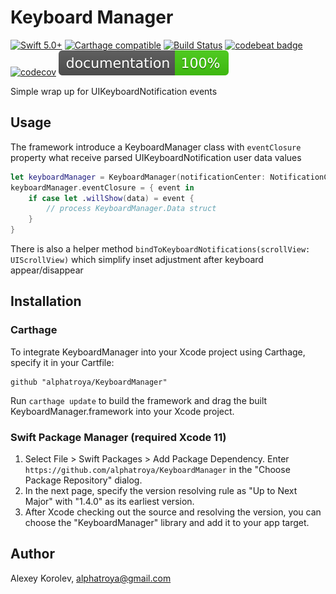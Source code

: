 # Keyboard Manager
[![Swift 5.0+](https://img.shields.io/badge/Swift-5.0+-red.svg)]()
[![Carthage compatible](https://img.shields.io/badge/Carthage-compatible-4BC51D.svg?style=flat)](https://github.com/Carthage/Carthage)
[![Build Status](https://travis-ci.org/alphatroya/KeyboardManager.svg?branch=master)](https://travis-ci.org/alphatroya/KeyboardManager)
[![codebeat badge](https://codebeat.co/badges/e4acc510-15c2-45ef-9aa3-47d475ab3275)](https://codebeat.co/projects/github-com-alphatroya-keyboardmanager)
[![codecov](https://codecov.io/gh/alphatroya/KeyboardManager/branch/master/graph/badge.svg)](https://codecov.io/gh/alphatroya/KeyboardManager)
[![Documentation](docs/badge.svg)](https://alphatroya.github.io/KeyboardManager)

Simple wrap up for UIKeyboardNotification events

## Usage

The framework introduce a KeyboardManager class with `eventClosure` property what receive parsed UIKeyboardNotification user data values

``` swift
let keyboardManager = KeyboardManager(notificationCenter: NotificationCenter.default)
keyboardManager.eventClosure = { event in
    if case let .willShow(data) = event {
        // process KeyboardManager.Data struct
    }
}
```

There is also a helper method `bindToKeyboardNotifications(scrollView: UIScrollView)` which simplify inset adjustment after keyboard appear/disappear 

## Installation
 
### Carthage

To integrate KeyboardManager into your Xcode project using Carthage, specify it in your Cartfile:

```ogdl
github "alphatroya/KeyboardManager"
```

Run `carthage update` to build the framework and drag the built KeyboardManager.framework into your Xcode project.

### Swift Package Manager (required Xcode 11)

1. Select File > Swift Packages > Add Package Dependency. Enter `https://github.com/alphatroya/KeyboardManager` in the "Choose Package Repository" dialog.
2. In the next page, specify the version resolving rule as "Up to Next Major" with "1.4.0" as its earliest version.
3. After Xcode checking out the source and resolving the version, you can choose the "KeyboardManager" library and add it to your app target.

## Author

Alexey Korolev, alphatroya@gmail.com
